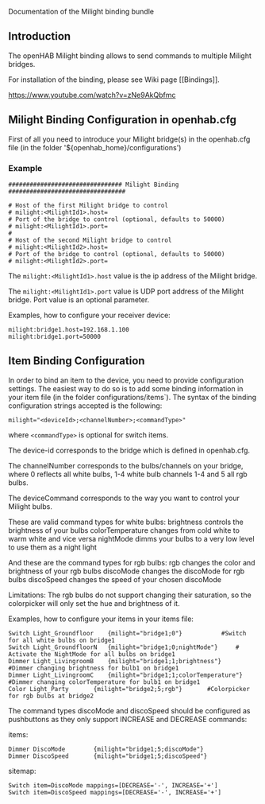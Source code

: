 Documentation of the Milight binding bundle

## Introduction

The openHAB Milight binding allows to send commands to multiple Milight bridges.

For installation of the binding, please see Wiki page [[Bindings]].

https://www.youtube.com/watch?v=zNe9AkQbfmc

## Milight Binding Configuration in openhab.cfg

First of all you need to introduce your Milight bridge(s) in the openhab.cfg file (in the folder '${openhab_home}/configurations')

### Example

    ################################ Milight Binding #################################
    
    # Host of the first Milight bridge to control 
    # milight:<MilightId1>.host=
    # Port of the bridge to control (optional, defaults to 50000)
    # milight:<MilightId1>.port=
    #
    # Host of the second Milight bridge to control 
    # milight:<MilightId2>.host=
    # Port of the bridge to control (optional, defaults to 50000)
    # milight:<MilightId2>.port=

The `milight:<MilightId1>.host` value is the ip address of the Milight bridge.

The `milight:<MilightId1>.port` value is UDP port address of the Milight bridge. Port value is an optional parameter.

Examples, how to configure your receiver device:

    milight:bridge1.host=192.168.1.100
    milight:bridge1.port=50000

## Item Binding Configuration

In order to bind an item to the device, you need to provide configuration settings. The easiest way to do so is to add some binding information in your item file (in the folder configurations/items`). The syntax of the binding configuration strings accepted is the following:

    milight="<deviceId>;<channelNumber>;<commandType>"
where `<commandType>` is optional for switch items.

The device-id corresponds to the bridge which is defined in openhab.cfg.

The channelNumber corresponds to the bulbs/channels on your bridge, where 0 reflects all white bulbs, 1-4 white bulb channels 1-4 and 5 all rgb bulbs.

The deviceCommand corresponds to the way you want to control your Milight bulbs.

These are valid command types for white bulbs:
    brightness		controls the brightness of your bulbs
    colorTemperature	changes from cold white to warm white and vice versa
    nightMode		dimms your bulbs to a very low level to use them as a night light

And these are the command types for rgb bulbs:
    rgb			changes the color and brightness of your rgb bulbs
    discoMode		changes the discoMode for rgb bulbs
    discoSpeed		changes the speed of your chosen discoMode

Limitations:
The rgb bulbs do not support changing their saturation, so the colorpicker will only set the hue and brightness of it.

Examples, how to configure your items in your items file:

    Switch Light_Groundfloor 	{milight="bridge1;0"}			#Switch for all white bulbs on bridge1
    Switch Light_GroundfloorN	{milight="bridge1;0;nightMode"}		# Activate the NightMode for all bulbs on bridge1
    Dimmer Light_LivingroomB 	{milight="bridge1;1;brightness"}	#Dimmer changing brightness for bulb1 on bridge1
    Dimmer Light_LivingroomC 	{milight="bridge1;1;colorTemperature"}	#Dimmer changing colorTemperature for bulb1 on bridge1
    Color Light_Party		{milight="bridge2;5;rgb"}		#Colorpicker for rgb bulbs at bridge2

The command types discoMode and discoSpeed should be configured as pushbuttons as they only support INCREASE and DECREASE commands:

items:

    Dimmer DiscoMode		{milight="bridge1;5;discoMode"}
    Dimmer DiscoSpeed		{milight="bridge1;5;discoSpeed"}
    
sitemap:

    Switch item=DiscoMode mappings=[DECREASE='-', INCREASE='+']
    Switch item=DiscoSpeed mappings=[DECREASE='-', INCREASE='+']